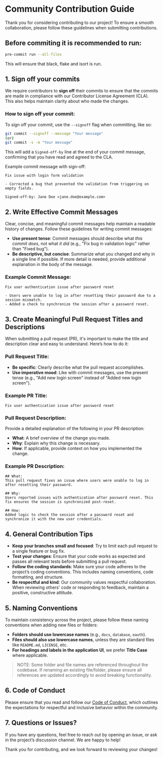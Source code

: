 # Community Contribution Guide

Thank you for considering contributing to our project! To ensure a smooth collaboration, please follow these guidelines when submitting contributions.

## Before commiting it is recommended to run:
```bash
pre-commit run --all-files
```
This will ensure that black, flake and isort is run.

## 1. Sign off your commits

We require contributors to **sign off** their commits to ensure that the commits are made in compliance with our Contributor License Agreement (CLA). This also helps maintain clarity about who made the changes.

### How to sign off your commit:
To sign off your commit, use the `--signoff` flag when committing, like so:

```bash
git commit --signoff --message "Your message"
(or)
git commit -s -m "Your message"
```

This will add a `Signed-off-by` line at the end of your commit message, confirming that you have read and agreed to the CLA.

Example commit message with sign-off:
```
Fix issue with login form validation

- Corrected a bug that prevented the validation from triggering on empty fields.

Signed-off-by: Jane Doe <jane.doe@example.com>
```

## 2. Write Effective Commit Messages

Clear, concise, and meaningful commit messages help maintain a readable history of changes. Follow these guidelines for writing commit messages:

- **Use present tense**: Commit messages should describe what *this commit does*, not what *it did* (e.g., "Fix bug in validation logic" rather than "Fixed bug").
- **Be descriptive, but concise**: Summarize what you changed and why in a single line if possible. If more detail is needed, provide additional explanation in the body of the message.

### Example Commit Message:
```
Fix user authentication issue after password reset

- Users were unable to log in after resetting their password due to a session mismatch.
- Added a check to synchronize the session after a password reset.
```

## 3. Create Meaningful Pull Request Titles and Descriptions

When submitting a pull request (PR), it's important to make the title and description clear and easy to understand. Here’s how to do it:

### Pull Request Title:
- **Be specific**: Clearly describe what the pull request accomplishes. 
- **Use imperative mood**: Like with commit messages, use the present tense (e.g., "Add new login screen" instead of "Added new login screen").

### Example PR Title:
```
Fix user authentication issue after password reset
```

### Pull Request Description:
Provide a detailed explanation of the following in your PR description:
- **What**: A brief overview of the change you made.
- **Why**: Explain why this change is necessary.
- **How**: If applicable, provide context on how you implemented the change.

### Example PR Description:
```
## What:
This pull request fixes an issue where users were unable to log in after resetting their password.

## Why:
Users reported issues with authentication after password reset. This fix ensures the session is synchronized post-reset.

## How:
Added logic to check the session after a password reset and synchronize it with the new user credentials.
```

## 4. General Contribution Tips

- **Keep your branches small and focused**: Try to limit each pull request to a single feature or bug fix.
- **Test your changes**: Ensure that your code works as expected and passes all relevant tests before submitting a pull request.
- **Follow the coding standards**: Make sure your code adheres to the project’s coding conventions. This includes naming conventions, code formatting, and structure.
- **Be respectful and kind**: Our community values respectful collaboration. When reviewing others' code or responding to feedback, maintain a positive, constructive attitude.

## 5. Naming Conventions  

To maintain consistency across the project, please follow these naming conventions when adding new files or folders:  

- **Folders should use lowercase names** (e.g., `docs`, `database`, `oauth`).  
- **Files should also use lowercase names**, unless they are standard files like `README.md`, `LICENSE`, etc.  
- **For headings and labels in the application UI**, we prefer **Title Case** where applicable.  

> NOTE: Some folder and file names are referenced throughout the codebase. If renaming an existing file/folder, please ensure all references are updated accordingly to avoid breaking functionality.  

## 6. Code of Conduct

Please ensure that you read and follow our [Code of Conduct](/CODE_OF_CONDUCT.md), which outlines the expectations for respectful and inclusive behavior within the community.

## 7. Questions or Issues?

If you have any questions, feel free to reach out by opening an issue, or ask in the project’s discussion channel. We are happy to help!

Thank you for contributing, and we look forward to reviewing your changes!
